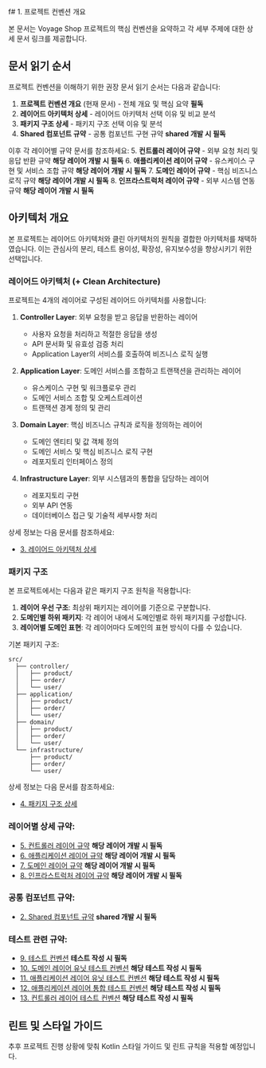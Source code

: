 f# 1. 프로젝트 컨벤션 개요

본 문서는 Voyage Shop 프로젝트의 핵심 컨벤션을 요약하고 각 세부 주제에 대한 상세 문서 링크를 제공합니다.

## 문서 읽기 순서

프로젝트 컨벤션을 이해하기 위한 권장 문서 읽기 순서는 다음과 같습니다:

1. **프로젝트 컨벤션 개요** (현재 문서) - 전체 개요 및 핵심 요약 **필독**
2. **레이어드 아키텍처 상세** - 레이어드 아키텍처 선택 이유 및 비교 분석
3. **패키지 구조 상세** - 패키지 구조 선택 이유 및 분석
4. **Shared 컴포넌트 규약** - 공통 컴포넌트 구현 규약 **shared 개발 시 필독**

이후 각 레이어별 규약 문서를 참조하세요:
5. **컨트롤러 레이어 규약** - 외부 요청 처리 및 응답 반환 규약 **해당 레이어 개발 시 필독**
6. **애플리케이션 레이어 규약** - 유스케이스 구현 및 서비스 조합 규약 **해당 레이어 개발 시 필독**
7. **도메인 레이어 규약** - 핵심 비즈니스 로직 규약 **해당 레이어 개발 시 필독**
8. **인프라스트럭처 레이어 규약** - 외부 시스템 연동 규약 **해당 레이어 개발 시 필독**

## 아키텍처 개요

본 프로젝트는 레이어드 아키텍처와 클린 아키텍처의 원칙을 결합한 아키텍처를 채택하였습니다. 이는 관심사의 분리, 테스트 용이성, 확장성, 유지보수성을 향상시키기 위한 선택입니다.

### 레이어드 아키텍처 (+ Clean Architecture)

프로젝트는 4개의 레이어로 구성된 레이어드 아키텍처를 사용합니다:

1. **Controller Layer**: 외부 요청을 받고 응답을 반환하는 레이어
   - 사용자 요청을 처리하고 적절한 응답을 생성
   - API 문서화 및 유효성 검증 처리
   - Application Layer의 서비스를 호출하여 비즈니스 로직 실행

2. **Application Layer**: 도메인 서비스를 조합하고 트랜잭션을 관리하는 레이어
   - 유스케이스 구현 및 워크플로우 관리
   - 도메인 서비스 조합 및 오케스트레이션
   - 트랜잭션 경계 정의 및 관리

3. **Domain Layer**: 핵심 비즈니스 규칙과 로직을 정의하는 레이어
   - 도메인 엔티티 및 값 객체 정의
   - 도메인 서비스 및 핵심 비즈니스 로직 구현
   - 레포지토리 인터페이스 정의

4. **Infrastructure Layer**: 외부 시스템과의 통합을 담당하는 레이어
   - 레포지토리 구현
   - 외부 API 연동
   - 데이터베이스 접근 및 기술적 세부사항 처리

상세 정보는 다음 문서를 참조하세요:
- [3. 레이어드 아키텍처 상세](./03.layered-architecture.md)

### 패키지 구조

본 프로젝트에서는 다음과 같은 패키지 구조 원칙을 적용합니다:

1. **레이어 우선 구조**: 최상위 패키지는 레이어를 기준으로 구분합니다.
2. **도메인별 하위 패키지**: 각 레이어 내에서 도메인별로 하위 패키지를 구성합니다.
3. **레이어별 도메인 표현**: 각 레이어마다 도메인의 표현 방식이 다를 수 있습니다.

기본 패키지 구조:
```
src/
  ├── controller/
  │   ├── product/
  │   ├── order/
  │   └── user/
  ├── application/
  │   ├── product/
  │   ├── order/
  │   └── user/
  ├── domain/
  │   ├── product/
  │   ├── order/
  │   └── user/
  └── infrastructure/
      ├── product/
      ├── order/
      └── user/
```

상세 정보는 다음 문서를 참조하세요:
- [4. 패키지 구조 상세](./04.package-structure.md)

### 레이어별 상세 규약:
- [5. 컨트롤러 레이어 규약](./05.controller-layer.md) **해당 레이어 개발 시 필독**
- [6. 애플리케이션 레이어 규약](./06.application-layer.md) **해당 레이어 개발 시 필독**
- [7. 도메인 레이어 규약](./07.domain-layer.md) **해당 레이어 개발 시 필독**
- [8. 인프라스트럭처 레이어 규약](./08.infrastructure-layer.md) **해당 레이어 개발 시 필독**

### 공통 컴포넌트 규약:
- [2. Shared 컴포넌트 규약](./02.shared-components.md) **shared 개발 시 필독**

### 테스트 관련 규약:
- [9. 테스트 컨벤션](./09.test-conventions.md) **테스트 작성 시 필독**
- [10. 도메인 레이어 유닛 테스트 컨벤션](./10.domain-layer-unit-test.md) **해당 테스트 작성 시 필독**
- [11. 애플리케이션 레이어 유닛 테스트 컨벤션](./11.application-layer-unit-test.md) **해당 테스트 작성 시 필독**
- [12. 애플리케이션 레이어 통합 테스트 컨벤션](./12.application-layer-integration-test.md) **해당 테스트 작성 시 필독**
- [13. 컨트롤러 레이어 테스트 컨벤션](./13.controller-layer-test.md) **해당 테스트 작성 시 필독**

## 린트 및 스타일 가이드
추후 프로젝트 진행 상황에 맞춰 Kotlin 스타일 가이드 및 린트 규칙을 적용할 예정입니다.